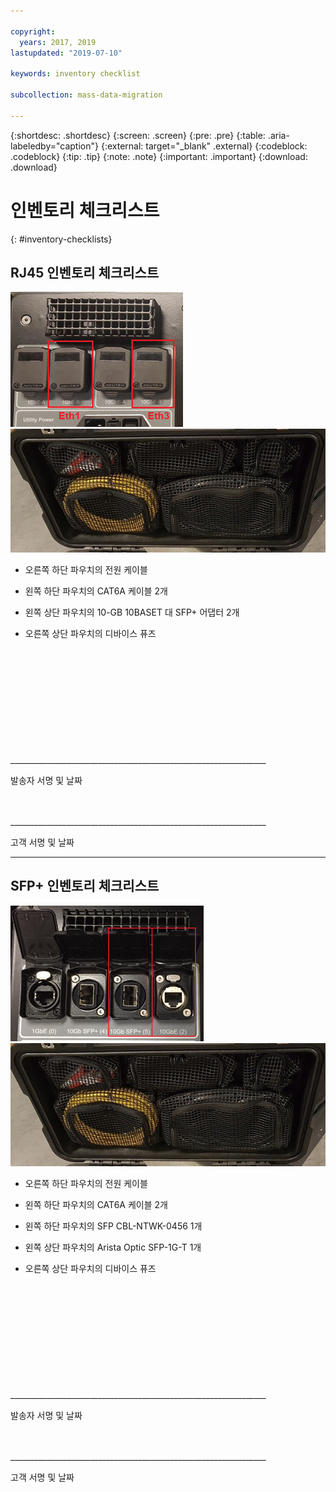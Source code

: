 ```yaml
---

copyright:
  years: 2017, 2019
lastupdated: "2019-07-10"

keywords: inventory checklist

subcollection: mass-data-migration

---
```


{:shortdesc: .shortdesc}
{:screen: .screen}
{:pre: .pre}
{:table: .aria-labeledby="caption"}
{:external: target="_blank" .external}
{:codeblock: .codeblock}
{:tip: .tip}
{:note: .note}
{:important: .important}
{:download: .download}

# 인벤토리 체크리스트
{: #inventory-checklists}

## RJ45 인벤토리 체크리스트

![RJ45 포트](/images/RJ45Ports.png)
![대량 데이터 마이그레이션 디바이스 인벤토리](/images/MDMDeviceInventory.png)



-	오른쪽 하단 파우치의 전원 케이블

-	왼쪽 하단 파우치의 CAT6A 케이블 2개

-	왼쪽 상단 파우치의 10-GB 10BASET 대 SFP+ 어댑터 2개

-	오른쪽 상단 파우치의 디바이스 퓨즈



</br>
</br>
</br>
</br>
</br>
</br>
</br>
</br>
</hr>
</br>
</hr>    
</br>
________________________________________________________________

발송자 서명 및 날짜


</br>
</hr>
</br>
________________________________________________________________

고객 서명 및 날짜




<hr>

## SFP+ 인벤토리 체크리스트

![SFP 포트](/images/SFP+Ports.png)
![대량 데이터 마이그레이션 디바이스 인벤토리](/images/MDMDeviceInventory.png)


-	오른쪽 하단 파우치의 전원 케이블

-	왼쪽 하단 파우치의 CAT6A 케이블 2개

-	왼쪽 하단 파우치의 SFP CBL-NTWK-0456 1개

- 왼쪽 상단 파우치의 Arista Optic SFP-1G-T 1개

-	오른쪽 상단 파우치의 디바이스 퓨즈



</br>
</br>
</br>
</br>
</br>
</br>
</br>
</br>
</hr>
</br>
</hr>    
</br>
________________________________________________________________

발송자 서명 및 날짜


</br>
</hr>
</br>
________________________________________________________________

고객 서명 및 날짜
